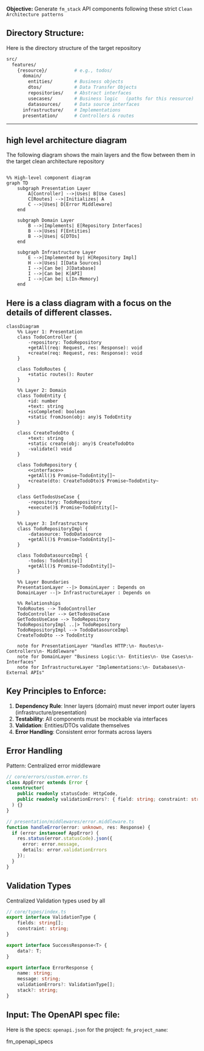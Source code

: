 **Objective:** Generate `fm_stack` API components following these strict `Clean Architecture patterns` 

## Directory Structure:

Here is the directory structure of the target repository

```bash
src/
  features/
    {resource}/          # e.g., todos/
      domain/
        entities/        # Business objects 
        dtos/            # Data Transfer Objects  
        repositories/    # Abstract interfaces
        usecases/        # Business logic   (paths for this reosurce)
        datasources/     # Data source interfaces
      infrastructure/    # Implementations
      presentation/      # Controllers & routes
```

---

## high level architecture diagram 

The following diagram shows the main layers and the flow between them in the  target clean architecture repository

```mermaid

%% High-level component diagram
graph TD
    subgraph Presentation Layer
        A[Controller] -->|Uses| B[Use Cases]
        C[Routes] -->|Initializes| A
        C -->|Uses| D[Error Middleware]
    end

    subgraph Domain Layer
        B -->|Implements| E[Repository Interfaces]
        B -->|Uses| F[Entities]
        B -->|Uses| G[DTOs]
    end

    subgraph Infrastructure Layer
        E -->|Implemented by| H[Repository Impl]
        H -->|Uses| I[Data Sources]
        I -->|Can be| J[Database]
        I -->|Can be| K[API]
        I -->|Can be| L[In-Memory]
    end
```

## Here is a class diagram with a focus on the details of different classes.

```mermaid
classDiagram
    %% Layer 1: Presentation
    class TodoController {
        -repository: TodoRepository
        +getAll(req: Request, res: Response): void
        +create(req: Request, res: Response): void
    }

    class TodoRoutes {
        +static routes(): Router
    }

    %% Layer 2: Domain
    class TodoEntity {
        +id: number
        +text: string
        +isCompleted: boolean
        +static fromJson(obj: any)$ TodoEntity
    }

    class CreateTodoDto {
        +text: string
        +static create(obj: any)$ CreateTodoDto
        -validate() void
    }

    class TodoRepository {
        <<interface>>
        +getAll()$ Promise~TodoEntity[]~
        +create(dto: CreateTodoDto)$ Promise~TodoEntity~
    }

    class GetTodosUseCase {
        -repository: TodoRepository
        +execute()$ Promise~TodoEntity[]~
    }

    %% Layer 3: Infrastructure
    class TodoRepositoryImpl {
        -datasource: TodoDatasource
        +getAll()$ Promise~TodoEntity[]~
    }

    class TodoDatasourceImpl {
        -todos: TodoEntity[]
        +getAll()$ Promise~TodoEntity[]~
    }

    %% Layer Boundaries
    PresentationLayer --|> DomainLayer : Depends on
    DomainLayer --|> InfrastructureLayer : Depends on

    %% Relationships
    TodoRoutes --> TodoController
    TodoController --> GetTodosUseCase
    GetTodosUseCase --> TodoRepository
    TodoRepositoryImpl ..|> TodoRepository
    TodoRepositoryImpl --> TodoDatasourceImpl
    CreateTodoDto --> TodoEntity

    note for PresentationLayer "Handles HTTP:\n- Routes\n- Controllers\n- Middleware"
    note for DomainLayer "Business Logic:\n- Entities\n- Use Cases\n- Interfaces"
    note for InfrastructureLayer "Implementations:\n- Databases\n- External APIs"
```
## Key Principles to Enforce:
1. **Dependency Rule**: Inner layers (domain) must never import outer layers (infrastructure/presentation)
2. **Testability**: All components must be mockable via interfaces
3. **Validation**: Entities/DTOs validate themselves
4. **Error Handling**: Consistent error formats across layers

##  Error Handling

Pattern: Centralized error middleware

```ts
// core/errors/custom.error.ts
class AppError extends Error {
  constructor(
    public readonly statusCode: HttpCode,
    public readonly validationErrors?: { field: string; constraint: string }[]
  ) {}
}

// presentation/middlewares/error.middleware.ts
function handleError(error: unknown, res: Response) {
  if (error instanceof AppError) {
    res.status(error.statusCode).json({
      error: error.message,
      details: error.validationErrors
    });
  }
}
```

##  Validation Types

Centralized Validation types used by all

```ts
// core/types/index.ts
export interface ValidationType {
	fields: string[];
	constraint: string;
}

export interface SuccessResponse<T> {
	data?: T;
}

export interface ErrorResponse {
	name: string;
	message: string;
	validationErrors?: ValidationType[];
	stack?: string;
}
```

## Input: The OpenAPI spec file: 

Here is the specs: `openapi.json` for the project: `fm_project_name`:

fm_openapi_specs

